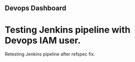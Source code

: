 ## Devops Dashboard

# Testing Jenkins pipeline with Devops IAM user.

Retesting Jenkins pipeline after refspec fix.
